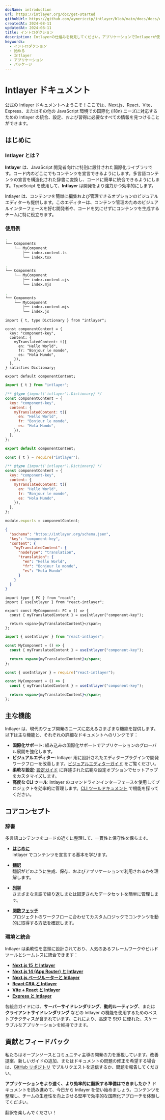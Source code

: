 ```yaml
---
docName: introduction
url: https://intlayer.org/doc/get-started
githubUrl: https://github.com/aymericzip/intlayer/blob/main/docs/docs/en/introduction.md
createdAt: 2024-08-11
updatedAt: 2024-08-11
title: イントロダクション
description: Intlayerの仕組みを発見してください。アプリケーションでIntlayerが使用する手順を確認してください。さまざまなパッケージの機能を確認してください。
keywords:
  - イントロダクション
  - 始める
  - Intlayer
  - アプリケーション
  - パッケージ
---
```


# Intlayer ドキュメント

公式の Intlayer ドキュメントへようこそ！ここでは、Next.js、React、Vite、Express、またはその他の JavaScript 環境での国際化 (i18n) ニーズに対応するための Intlayer の統合、設定、および習得に必要なすべての情報を見つけることができます。

## はじめに

### Intlayer とは？

**Intlayer** は、JavaScript 開発者向けに特別に設計された国際化ライブラリです。コード内のどこにでもコンテンツを宣言できるようにします。多言語コンテンツの宣言を構造化された辞書に変換し、コードに簡単に統合できるようにします。TypeScript を使用して、**Intlayer** は開発をより強力かつ効率的にします。

Intlayer は、コンテンツを簡単に編集および管理できるオプションのビジュアルエディターも提供します。このエディターは、コンテンツ管理のためのビジュアルインターフェースを好む開発者や、コードを気にせずにコンテンツを生成するチームに特に役立ちます。

### 使用例

```bash codeFormat="typescript"
.
└── Components
    └── MyComponent
        ├── index.content.ts
        └── index.tsx
```

```bash codeFormat="commonjs"
.
└── Components
    └── MyComponent
        ├── index.content.cjs
        └── index.mjs
```

```bash codeFormat="esm"
.
└── Components
    └── MyComponent
        ├── index.content.mjs
        └── index.js
```

```tsx fileName="src/components/MyComponent/index.content.ts" contentDeclarationFormat="typescript"
import { t, type Dictionary } from "intlayer";

const componentContent = {
  key: "component-key",
  content: {
    myTranslatedContent: t({
      en: "Hello World",
      fr: "Bonjour le monde",
      es: "Hola Mundo",
    }),
  },
} satisfies Dictionary;

export default componentContent;
```

```javascript fileName="src/components/MyComponent/index.content.mjs" contentDeclarationFormat="esm"
import { t } from "intlayer";

/** @type {import('intlayer').Dictionary} */
const componentContent = {
  key: "component-key",
  content: {
    myTranslatedContent: t({
      en: "Hello World",
      fr: "Bonjour le monde",
      es: "Hola Mundo",
    }),
  },
};

export default componentContent;
```

```javascript fileName="src/components/MyComponent/index.content.cjs" contentDeclarationFormat="commonjs"
const { t } = require("intlayer");

/** @type {import('intlayer').Dictionary} */
const componentContent = {
  key: "component-key",
  content: {
    myTranslatedContent: t({
      en: "Hello World",
      fr: "Bonjour le monde",
      es: "Hola Mundo",
    }),
  },
};

module.exports = componentContent;
```

```json fileName="src/components/MyComponent/index.content.json" contentDeclarationFormat="json"
{
  "$schema": "https://intlayer.org/schema.json",
  "key": "component-key",
  "content": {
    "myTranslatedContent": {
      "nodeType": "translation",
      "translation": {
        "en": "Hello World",
        "fr": "Bonjour le monde",
        "es": "Hola Mundo"
      }
    }
  }
}
```

```tsx fileName="src/components/MyComponent/index.tsx" codeFormat="typescript"
import type { FC } from "react";
import { useIntlayer } from "react-intlayer";

export const MyComponent: FC = () => {
  const { myTranslatedContent } = useIntlayer("component-key");

  return <span>{myTranslatedContent}</span>;
};
```

```jsx fileName="src/components/MyComponent/index.mjx" codeFormat="esm"
import { useIntlayer } from "react-intlayer";

const MyComponent = () => {
  const { myTranslatedContent } = useIntlayer("component-key");

  return <span>{myTranslatedContent}</span>;
};
```

```jsx fileName="src/components/MyComponent/index.csx" codeFormat="commonjs"
const { useIntlayer } = require("react-intlayer");

const MyComponent = () => {
  const { myTranslatedContent } = useIntlayer("component-key");

  return <span>{myTranslatedContent}</span>;
};
```

## 主な機能

Intlayer は、現代のウェブ開発のニーズに応えるさまざまな機能を提供します。以下は主な機能と、それぞれの詳細なドキュメントへのリンクです：

- **国際化サポート**: 組み込みの国際化サポートでアプリケーションのグローバル展開を強化します。
- **ビジュアルエディター**: Intlayer 用に設計されたエディタープラグインで開発ワークフローを改善します。[ビジュアルエディターガイド](https://github.com/aymericzip/intlayer/blob/main/docs/docs/ja/intlayer_visual_editor.md) をご覧ください。
- **柔軟な設定**: [設定ガイド](https://github.com/aymericzip/intlayer/blob/main/docs/docs/ja/configuration.md) に詳述された広範な設定オプションでセットアップをカスタマイズします。
- **高度な CLI ツール**: Intlayer のコマンドラインインターフェースを使用してプロジェクトを効率的に管理します。[CLI ツールドキュメント](https://github.com/aymericzip/intlayer/blob/main/docs/docs/ja/intlayer_cli.md) で機能を探ってください。

## コアコンセプト

### 辞書

多言語コンテンツをコードの近くに整理して、一貫性と保守性を保ちます。

- **[はじめに](https://github.com/aymericzip/intlayer/blob/main/docs/docs/ja/dictionary/get_started.md)**  
  Intlayer でコンテンツを宣言する基本を学びます。

- **[翻訳](https://github.com/aymericzip/intlayer/blob/main/docs/docs/ja/dictionary/translation.md)**  
  翻訳がどのように生成、保存、およびアプリケーションで利用されるかを理解します。

- **[列挙](https://github.com/aymericzip/intlayer/blob/main/docs/docs/ja/dictionary/enumeration.md)**  
  さまざまな言語で繰り返しまたは固定されたデータセットを簡単に管理します。

- **[関数フェッチ](https://github.com/aymericzip/intlayer/blob/main/docs/docs/ja/dictionary/function_fetching.md)**  
  プロジェクトのワークフローに合わせてカスタムロジックでコンテンツを動的に取得する方法を確認します。

### 環境と統合

Intlayer は柔軟性を念頭に設計されており、人気のあるフレームワークやビルドツールとシームレスに統合できます：

- **[Next.js 15 と Intlayer](https://github.com/aymericzip/intlayer/blob/main/docs/docs/ja/intlayer_with_nextjs_15.md)**
- **[Next.js 14 (App Router) と Intlayer](https://github.com/aymericzip/intlayer/blob/main/docs/docs/ja/intlayer_with_nextjs_14.md)**
- **[Next.js ページルーターと Intlayer](https://github.com/aymericzip/intlayer/blob/main/docs/docs/ja/intlayer_with_nextjs_page_router.md)**
- **[React CRA と Intlayer](https://github.com/aymericzip/intlayer/blob/main/docs/docs/ja/intlayer_with_create_react_app.md)**
- **[Vite + React と Intlayer](https://github.com/aymericzip/intlayer/blob/main/docs/docs/ja/intlayer_with_vite+react.md)**
- **[Express と Intlayer](https://github.com/aymericzip/intlayer/blob/main/docs/docs/ja/intlayer_with_express.md)**

各統合ガイドには、**サーバーサイドレンダリング**、**動的ルーティング**、または **クライアントサイドレンダリング** などの Intlayer の機能を使用するためのベストプラクティスが含まれています。これにより、高速で SEO に優れた、スケーラブルなアプリケーションを維持できます。

## 貢献とフィードバック

私たちはオープンソースとコミュニティ主導の開発の力を重視しています。改善提案、新しいガイドの追加、またはドキュメントの問題の修正を希望する場合は、[GitHub リポジトリ](https://github.com/aymericzip/intlayer/blob/main/docs/docs) でプルリクエストを送信するか、問題を報告してください。

**アプリケーションをより速く、より効率的に翻訳する準備はできましたか？** ドキュメントを読み進めて、今日から Intlayer を使い始めましょう。コンテンツを整理し、チームの生産性を向上させる堅牢で効率的な国際化アプローチを体験してください。

翻訳を楽しんでください！
